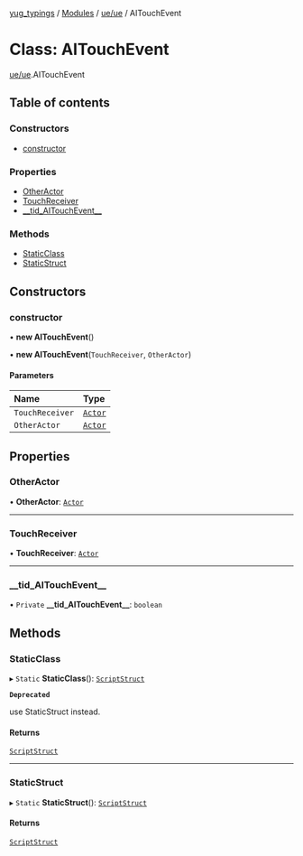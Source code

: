 [yug_typings](../README.md) / [Modules](../modules.md) / [ue/ue](../modules/ue_ue.md) / AITouchEvent

# Class: AITouchEvent

[ue/ue](../modules/ue_ue.md).AITouchEvent

## Table of contents

### Constructors

- [constructor](ue_ue.AITouchEvent.md#constructor)

### Properties

- [OtherActor](ue_ue.AITouchEvent.md#otheractor)
- [TouchReceiver](ue_ue.AITouchEvent.md#touchreceiver)
- [\_\_tid\_AITouchEvent\_\_](ue_ue.AITouchEvent.md#__tid_aitouchevent__)

### Methods

- [StaticClass](ue_ue.AITouchEvent.md#staticclass)
- [StaticStruct](ue_ue.AITouchEvent.md#staticstruct)

## Constructors

### constructor

• **new AITouchEvent**()

• **new AITouchEvent**(`TouchReceiver`, `OtherActor`)

#### Parameters

| Name | Type |
| :------ | :------ |
| `TouchReceiver` | [`Actor`](ue_ue.Actor.md) |
| `OtherActor` | [`Actor`](ue_ue.Actor.md) |

## Properties

### OtherActor

• **OtherActor**: [`Actor`](ue_ue.Actor.md)

___

### TouchReceiver

• **TouchReceiver**: [`Actor`](ue_ue.Actor.md)

___

### \_\_tid\_AITouchEvent\_\_

• `Private` **\_\_tid\_AITouchEvent\_\_**: `boolean`

## Methods

### StaticClass

▸ `Static` **StaticClass**(): [`ScriptStruct`](ue_ue.ScriptStruct.md)

**`Deprecated`**

use StaticStruct instead.

#### Returns

[`ScriptStruct`](ue_ue.ScriptStruct.md)

___

### StaticStruct

▸ `Static` **StaticStruct**(): [`ScriptStruct`](ue_ue.ScriptStruct.md)

#### Returns

[`ScriptStruct`](ue_ue.ScriptStruct.md)
